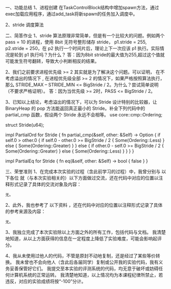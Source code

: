 一、功能总结
1、进程创建
在TaskControlBlock结构中增加spawn方法，通过exec加载应用程序，通过add_task将新spawn的任务加入调度中。

2、stride 调度算法


二、简答作业
1、stride 算法原理非常简单，但是有一个比较大的问题。例如两个 pass = 10 的进程，使用 8bit 无符号整形储存 stride， p1.stride = 255, p2.stride = 250，在 p2 执行一个时间片后，理论上下一次应该 p1 执行。实际情况是轮到 p1 执行吗？为什么？
答：因为8bit stride的最大值为255,超过这个值就可能发生符号翻转，导致大小判断相反的结果。

2、我们之前要求进程优先级 >= 2 其实就是为了解决这个问题。可以证明， 在不考虑溢出的情况下 , 在进程优先级全部 >= 2 的情况下，如果严格按照算法执行，那么 STRIDE_MAX – STRIDE_MIN <= BigStride / 2。为什么？尝试简单说明（不要求严格证明）。
答：因为当优先级 >= 2时，PASS <= BigStride / 2。

3、已知以上结论，考虑溢出的情况下，可以为 Stride 设计特别的比较器，让 BinaryHeap<Stride> 的 pop 方法能返回真正最小的 Stride。补全下列代码中的 partial_cmp 函数，假设两个 Stride 永远不会相等。
use core::cmp::Ordering;

struct Stride(u64);

impl PartialOrd for Stride {
    fn partial_cmp(&self, other: &Self) -> Option<Ordering> {
        if self.0 > other.0 {
            if self.0 - other.0 >= BigStride / 2 {
                Some(Ordering::Less)
            } else {
                Some(Ordering::Greater)
            }
        } else {
            if other.0 - self.0 >= BigStride / 2 {
                Some(Ordering::Greater)
            } else {
                Some(Ordering::Less)
            }
        }
    }
}

impl PartialEq for Stride {
    fn eq(&self, other: &Self) -> bool {
        false
    }
}


三、荣誉准则
1、在完成本次实验的过程（含此前学习的过程）中，我曾分别与 以下各位 就（与本次实验相关的）以下方面做过交流，还在代码中对应的位置以注释形式记录了具体的交流对象及内容：

    无。

2、此外，我也参考了 以下资料 ，还在代码中对应的位置以注释形式记录了具体的参考来源及内容：

    无。

3、我独立完成了本次实验除以上方面之外的所有工作，包括代码与文档。 我清楚地知道，从以上方面获得的信息在一定程度上降低了实验难度，可能会影响起评分。

4、我从未使用过他人的代码，不管是原封不动地复制，还是经过了某些等价转换。 我未曾也不会向他人（含此后各届同学）复制或公开我的实验代码，我有义务妥善保管好它们。 我提交至本实验的评测系统的代码，均无意于破坏或妨碍任何计算机系统的正常运转。 我清楚地知道，以上情况均为本课程纪律所禁止，若违反，对应的实验成绩将按“-100”分计。

